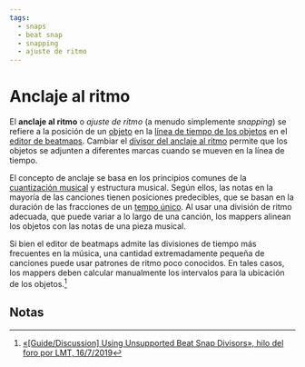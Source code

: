 ```yaml
---
tags:
  - snaps
  - beat snap
  - snapping
  - ajuste de ritmo
---
```


# Anclaje al ritmo

El **anclaje al ritmo** o *ajuste de ritmo* (a menudo simplemente *snapping*) se refiere a la posición de un [objeto](/wiki/Gameplay/Hit_object) en la [línea de tiempo de los objetos](/wiki/Client/Beatmap_editor/Timelines#hit-objects) en el [editor de beatmaps](/wiki/Client/Beatmap_editor). Cambiar el [divisor del anclaje al ritmo](/wiki/Client/Beatmap_editor/Beat_snap_divisor) permite que los objetos se adjunten a diferentes marcas cuando se mueven en la línea de tiempo.

El concepto de anclaje se basa en los principios comunes de la [cuantización musical](https://es.wikipedia.org/wiki/Cuantificación_(procesado_de_audio)) y estructura musical. Según ellos, las notas en la mayoría de las canciones tienen posiciones predecibles, que se basan en la duración de las fracciones de un [tempo único](/wiki/Music_theory/Beat). Al usar una división de ritmo adecuada, que puede variar a lo largo de una canción, los mappers alinean los objetos con las notas de una pieza musical.

Si bien el editor de beatmaps admite las divisiones de tiempo más frecuentes en la música, una cantidad extremadamente pequeña de canciones puede usar patrones de ritmo poco conocidos. En tales casos, los mappers deben calcular manualmente los intervalos para la ubicación de los objetos.[^unsupported-bsd]

## Notas

[^unsupported-bsd]: [«[Guide/Discussion] Using Unsupported Beat Snap Divisors», hilo del foro por LMT, 16/7/2019](https://osu.ppy.sh/community/forums/topics/935026)
